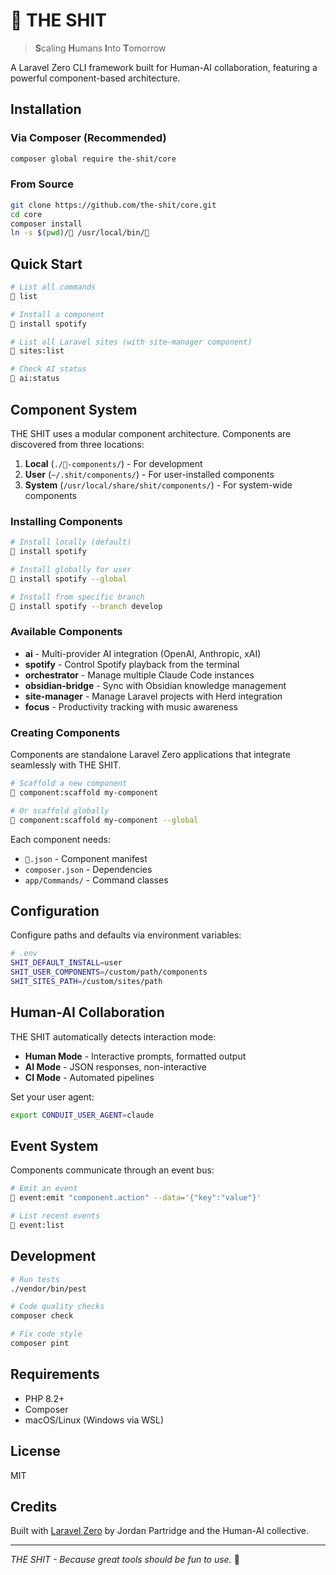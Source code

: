 # 💩 THE SHIT

> **S**caling **H**umans **I**nto **T**omorrow

A Laravel Zero CLI framework built for Human-AI collaboration, featuring a powerful component-based architecture.

## Installation

### Via Composer (Recommended)
```bash
composer global require the-shit/core
```

### From Source
```bash
git clone https://github.com/the-shit/core.git
cd core
composer install
ln -s $(pwd)/💩 /usr/local/bin/💩
```

## Quick Start

```bash
# List all commands
💩 list

# Install a component
💩 install spotify

# List all Laravel sites (with site-manager component)
💩 sites:list

# Check AI status
💩 ai:status
```

## Component System

THE SHIT uses a modular component architecture. Components are discovered from three locations:

1. **Local** (`./💩-components/`) - For development
2. **User** (`~/.shit/components/`) - For user-installed components
3. **System** (`/usr/local/share/shit/components/`) - For system-wide components

### Installing Components

```bash
# Install locally (default)
💩 install spotify

# Install globally for user
💩 install spotify --global

# Install from specific branch
💩 install spotify --branch develop
```

### Available Components

- **ai** - Multi-provider AI integration (OpenAI, Anthropic, xAI)
- **spotify** - Control Spotify playback from the terminal
- **orchestrator** - Manage multiple Claude Code instances
- **obsidian-bridge** - Sync with Obsidian knowledge management
- **site-manager** - Manage Laravel projects with Herd integration
- **focus** - Productivity tracking with music awareness

### Creating Components

Components are standalone Laravel Zero applications that integrate seamlessly with THE SHIT.

```bash
# Scaffold a new component
💩 component:scaffold my-component

# Or scaffold globally
💩 component:scaffold my-component --global
```

Each component needs:
- `💩.json` - Component manifest
- `composer.json` - Dependencies
- `app/Commands/` - Command classes

## Configuration

Configure paths and defaults via environment variables:

```bash
# .env
SHIT_DEFAULT_INSTALL=user
SHIT_USER_COMPONENTS=/custom/path/components
SHIT_SITES_PATH=/custom/sites/path
```

## Human-AI Collaboration

THE SHIT automatically detects interaction mode:

- **Human Mode** - Interactive prompts, formatted output
- **AI Mode** - JSON responses, non-interactive
- **CI Mode** - Automated pipelines

Set your user agent:
```bash
export CONDUIT_USER_AGENT=claude
```

## Event System

Components communicate through an event bus:

```bash
# Emit an event
💩 event:emit "component.action" --data='{"key":"value"}'

# List recent events
💩 event:list
```

## Development

```bash
# Run tests
./vendor/bin/pest

# Code quality checks
composer check

# Fix code style
composer pint
```

## Requirements

- PHP 8.2+
- Composer
- macOS/Linux (Windows via WSL)

## License

MIT

## Credits

Built with [Laravel Zero](https://laravel-zero.com) by Jordan Partridge and the Human-AI collective.

---

*THE SHIT - Because great tools should be fun to use.* 💩